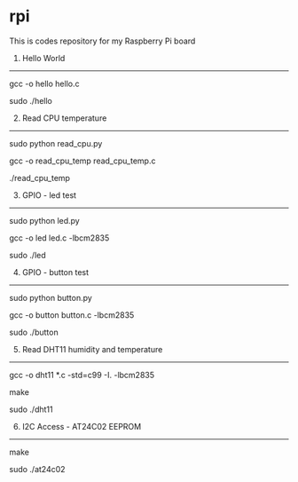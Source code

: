 # rpi
This is codes repository for my Raspberry Pi board

1. Hello World
----------------------
gcc -o hello hello.c

sudo ./hello

2. Read CPU temperature
-----------------------
sudo python read_cpu.py

gcc -o read_cpu_temp read_cpu_temp.c

./read_cpu_temp

3. GPIO - led test
----------------------
sudo python led.py

gcc -o led led.c -lbcm2835

sudo ./led

4. GPIO - button test
----------------------
sudo python button.py

gcc -o button button.c -lbcm2835

sudo ./button

5. Read DHT11 humidity and temperature
----------------------
gcc -o dht11 *.c -std=c99 -I. -lbcm2835

make

sudo ./dht11

6. I2C Access - AT24C02 EEPROM
----------------------
make

sudo ./at24c02
